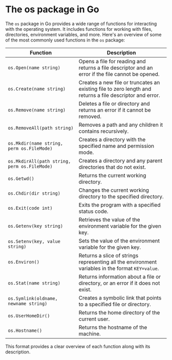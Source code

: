 # The os package in Go

The `os` package in Go provides a wide range of functions for interacting with the operating system. It includes functions for working with files, directories, environment variables, and more. Here's an overview of some of the most commonly used functions in the `os` package:

| Function                                     | Description                                                                                              |
| -------------------------------------------- | -------------------------------------------------------------------------------------------------------- |
| `os.Open(name string)`                       | Opens a file for reading and returns a file descriptor and an error if the file cannot be opened.        |
| `os.Create(name string)`                     | Creates a new file or truncates an existing file to zero length and returns a file descriptor and error. |
| `os.Remove(name string)`                     | Deletes a file or directory and returns an error if it cannot be removed.                                |
| `os.RemoveAll(path string)`                  | Removes a path and any children it contains recursively.                                                 |
| `os.Mkdir(name string, perm os.FileMode)`    | Creates a directory with the specified name and permission mode.                                         |
| `os.MkdirAll(path string, perm os.FileMode)` | Creates a directory and any parent directories that do not exist.                                        |
| `os.Getwd()`                                 | Returns the current working directory.                                                                   |
| `os.Chdir(dir string)`                       | Changes the current working directory to the specified directory.                                        |
| `os.Exit(code int)`                          | Exits the program with a specified status code.                                                          |
| `os.Getenv(key string)`                      | Retrieves the value of the environment variable for the given key.                                       |
| `os.Setenv(key, value string)`               | Sets the value of the environment variable for the given key.                                            |
| `os.Environ()`                               | Returns a slice of strings representing all the environment variables in the format `KEY=value`.         |
| `os.Stat(name string)`                       | Returns information about a file or directory, or an error if it does not exist.                         |
| `os.Symlink(oldname, newname string)`        | Creates a symbolic link that points to a specified file or directory.                                    |
| `os.UserHomeDir()`                           | Returns the home directory of the current user.                                                          |
| `os.Hostname()`                              | Returns the hostname of the machine.                                                                     |

This format provides a clear overview of each function along with its description.
